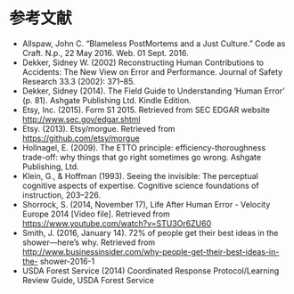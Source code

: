 # 参考文献

- Allspaw, John C. “Blameless PostMortems and a Just Culture.” Code as Craft. N.p., 22 May 2016. Web. 01 Sept. 2016.
- Dekker, Sidney W. (2002) Reconstructing Human Contributions to Accidents: The New View on Error and Performance. Journal of Safety Research 33.3 (2002): 371–85.
- Dekker, Sidney (2014). The Field Guide to Understanding ‘Human Error’ (p. 81). Ashgate Publishing Ltd. Kindle Edition.
- Etsy, Inc. (2015). Form S1 2015. Retrieved from SEC EDGAR website http://www.sec.gov/edgar.shtml
- Etsy. (2013). Etsy/morgue. Retrieved from https://github.com/etsy/morgue
- Hollnagel, E. (2009). The ETTO principle: efficiency-thoroughness trade-off: why things that go right sometimes go wrong. Ashgate Publishing, Ltd.
- Klein, G., & Hoffman (1993). Seeing the invisible: The perceptual cognitive aspects of expertise. Cognitive science foundations of instruction, 203–226.
- Shorrock, S. (2014, November 17), Life After Human Error - Velocity Europe 2014 [Video file]. Retrieved from https://www.youtube.com/watch?v=STU3Or6ZU60
- Smith, J. (2016, January 14). 72% of people get their best ideas in the shower—here’s why. Retrieved from http://www.businessinsider.com/why-people-get-their-best-ideas-in-the- shower-2016-1
- USDA Forest Service (2014) Coordinated Response Protocol/Learning Review Guide, USDA Forest Service
